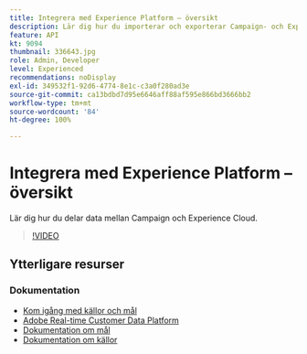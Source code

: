 ```yaml
---
title: Integrera med Experience Platform – översikt
description: Lär dig hur du importerar och exporterar Campaign- och Experience Cloud-data, vilket möjliggör kommunikation mellan de två lösningarna.
feature: API
kt: 9094
thumbnail: 336643.jpg
role: Admin, Developer
level: Experienced
recommendations: noDisplay
exl-id: 349532f1-92d6-4774-8e1c-c3a0f280ad3e
source-git-commit: ca13bdbd7d95e6646aff88af595e866bd3666bb2
workflow-type: tm+mt
source-wordcount: '84'
ht-degree: 100%

---
```


# Integrera med Experience Platform – översikt

Lär dig hur du delar data mellan Campaign och Experience Cloud.

>[!VIDEO](https://video.tv.adobe.com/v/336643?quality=12)

## Ytterligare resurser

### Dokumentation

* [Kom igång med källor och mål](https://experienceleague.adobe.com/docs/campaign-classic/using/integrating-with-adobe-experience-cloud/aep-sources-destinations/get-started-sources-destinations.html?lang=sv#)
* [Adobe Real-time Customer Data Platform](https://experienceleague.adobe.com/docs/experience-platform/rtcdp/overview.htmll?lang=sv)
* [Dokumentation om mål](https://experienceleague.adobe.com/docs/experience-platform/destinations/home.htmll?lang=sv)
* [Dokumentation om källor](https://experienceleague.adobe.com/docs/experience-platform/sources/home.htmll?lang=sv)

